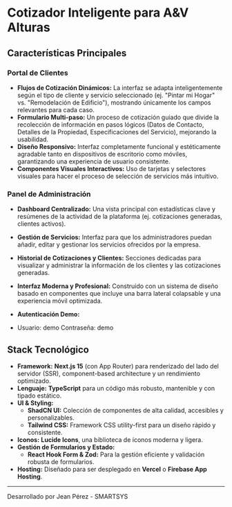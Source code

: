 
# Cotizador Inteligente para A&V Alturas

## Características Principales

### Portal de Clientes
- **Flujos de Cotización Dinámicos:** La interfaz se adapta inteligentemente según el tipo de cliente y servicio seleccionado (ej. "Pintar mi Hogar" vs. "Remodelación de Edificio"), mostrando únicamente los campos relevantes para cada caso.
- **Formulario Multi-paso:** Un proceso de cotización guiado que divide la recolección de información en pasos lógicos (Datos de Contacto, Detalles de la Propiedad, Especificaciones del Servicio), mejorando la usabilidad.
- **Diseño Responsivo:** Interfaz completamente funcional y estéticamente agradable tanto en dispositivos de escritorio como móviles, garantizando una experiencia de usuario consistente.
- **Componentes Visuales Interactivos:** Uso de tarjetas y selectores visuales para hacer el proceso de selección de servicios más intuitivo.

### Panel de Administración
- **Dashboard Centralizado:** Una vista principal con estadísticas clave y resúmenes de la actividad de la plataforma (ej. cotizaciones generadas, clientes activos).
- **Gestión de Servicios:** Interfaz para que los administradores puedan añadir, editar y gestionar los servicios ofrecidos por la empresa.
- **Historial de Cotizaciones y Clientes:** Secciones dedicadas para visualizar y administrar la información de los clientes y las cotizaciones generadas.
- **Interfaz Moderna y Profesional:** Construido con un sistema de diseño basado en componentes que incluye una barra lateral colapsable y una experiencia móvil optimizada.
- **Autenticación Demo:** 

- Usuario: demo Contraseña: demo

## Stack Tecnológico

- **Framework:** **Next.js 15** (con App Router) para renderizado del lado del servidor (SSR), component-based architecture y un rendimiento optimizado.
- **Lenguaje:** **TypeScript** para un código más robusto, mantenible y con tipado estático.
- **UI & Styling:**
  - **ShadCN UI:** Colección de componentes de alta calidad, accesibles y personalizables.
  - **Tailwind CSS:** Framework CSS utility-first para un diseño rápido y consistente.
- **Iconos:** **Lucide Icons**, una biblioteca de íconos moderna y ligera.
- **Gestión de Formularios y Estado:**
  - **React Hook Form & Zod:** Para la gestión eficiente y validación robusta de formularios.
- **Hosting:** Diseñado para ser desplegado en **Vercel** o **Firebase App Hosting**.

---

Desarrollado por Jean Pérez - SMARTSYS
